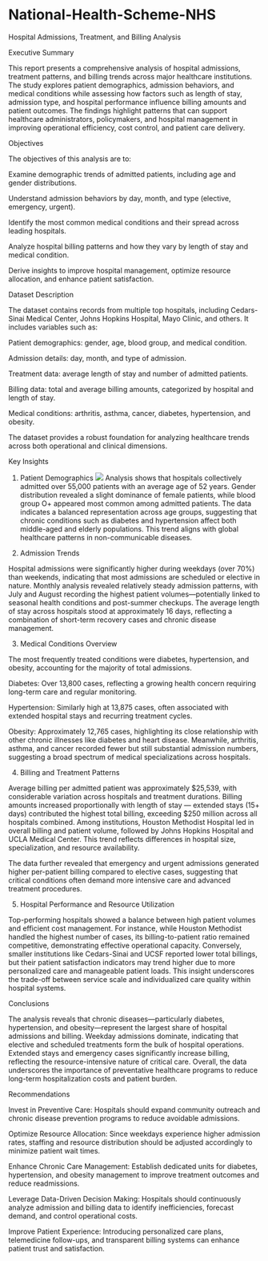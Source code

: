 # National-Health-Scheme-NHS
Hospital Admissions, Treatment, and Billing Analysis

Executive Summary

This report presents a comprehensive analysis of hospital admissions, treatment patterns, and billing trends across major healthcare institutions. The study explores patient demographics, admission behaviors, and medical conditions while assessing how factors such as length of stay, admission type, and hospital performance influence billing amounts and patient outcomes. The findings highlight patterns that can support healthcare administrators, policymakers, and hospital management in improving operational efficiency, cost control, and patient care delivery.

Objectives

The objectives of this analysis are to:

Examine demographic trends of admitted patients, including age and gender distributions.

Understand admission behaviors by day, month, and type (elective, emergency, urgent).

Identify the most common medical conditions and their spread across leading hospitals.

Analyze hospital billing patterns and how they vary by length of stay and medical condition.

Derive insights to improve hospital management, optimize resource allocation, and enhance patient satisfaction.

Dataset Description

The dataset contains records from multiple top hospitals, including Cedars-Sinai Medical Center, Johns Hopkins Hospital, Mayo Clinic, and others. It includes variables such as:

Patient demographics: gender, age, blood group, and medical condition.

Admission details: day, month, and type of admission.

Treatment data: average length of stay and number of admitted patients.

Billing data: total and average billing amounts, categorized by hospital and length of stay.

Medical conditions: arthritis, asthma, cancer, diabetes, hypertension, and obesity.

The dataset provides a robust foundation for analyzing healthcare trends across both operational and clinical dimensions.

Key Insights
1. Patient Demographics
 ![](photo8.jpg) 
Analysis shows that hospitals collectively admitted over 55,000 patients with an average age of 52 years. Gender distribution revealed a slight dominance of female patients, while blood group O+ appeared most common among admitted patients.
The data indicates a balanced representation across age groups, suggesting that chronic conditions such as diabetes and hypertension affect both middle-aged and elderly populations. This trend aligns with global healthcare patterns in non-communicable diseases.

2. Admission Trends

Hospital admissions were significantly higher during weekdays (over 70%) than weekends, indicating that most admissions are scheduled or elective in nature.
Monthly analysis revealed relatively steady admission patterns, with July and August recording the highest patient volumes—potentially linked to seasonal health conditions and post-summer checkups.
The average length of stay across hospitals stood at approximately 16 days, reflecting a combination of short-term recovery cases and chronic disease management.

3. Medical Conditions Overview

The most frequently treated conditions were diabetes, hypertension, and obesity, accounting for the majority of total admissions.

Diabetes: Over 13,800 cases, reflecting a growing health concern requiring long-term care and regular monitoring.

Hypertension: Similarly high at 13,875 cases, often associated with extended hospital stays and recurring treatment cycles.

Obesity: Approximately 12,765 cases, highlighting its close relationship with other chronic illnesses like diabetes and heart disease.
Meanwhile, arthritis, asthma, and cancer recorded fewer but still substantial admission numbers, suggesting a broad spectrum of medical specializations across hospitals.

4. Billing and Treatment Patterns

Average billing per admitted patient was approximately $25,539, with considerable variation across hospitals and treatment durations.
Billing amounts increased proportionally with length of stay — extended stays (15+ days) contributed the highest total billing, exceeding $250 million across all hospitals combined.
Among institutions, Houston Methodist Hospital led in overall billing and patient volume, followed by Johns Hopkins Hospital and UCLA Medical Center.
This trend reflects differences in hospital size, specialization, and resource availability.

The data further revealed that emergency and urgent admissions generated higher per-patient billing compared to elective cases, suggesting that critical conditions often demand more intensive care and advanced treatment procedures.

5. Hospital Performance and Resource Utilization

Top-performing hospitals showed a balance between high patient volumes and efficient cost management.
For instance, while Houston Methodist handled the highest number of cases, its billing-to-patient ratio remained competitive, demonstrating effective operational capacity.
Conversely, smaller institutions like Cedars-Sinai and UCSF reported lower total billings, but their patient satisfaction indicators may trend higher due to more personalized care and manageable patient loads.
This insight underscores the trade-off between service scale and individualized care quality within hospital systems.

Conclusions

The analysis reveals that chronic diseases—particularly diabetes, hypertension, and obesity—represent the largest share of hospital admissions and billing. Weekday admissions dominate, indicating that elective and scheduled treatments form the bulk of hospital operations. Extended stays and emergency cases significantly increase billing, reflecting the resource-intensive nature of critical care.
Overall, the data underscores the importance of preventative healthcare programs to reduce long-term hospitalization costs and patient burden.

Recommendations

Invest in Preventive Care:
Hospitals should expand community outreach and chronic disease prevention programs to reduce avoidable admissions.

Optimize Resource Allocation:
Since weekdays experience higher admission rates, staffing and resource distribution should be adjusted accordingly to minimize patient wait times.

Enhance Chronic Care Management:
Establish dedicated units for diabetes, hypertension, and obesity management to improve treatment outcomes and reduce readmissions.

Leverage Data-Driven Decision Making:
Hospitals should continuously analyze admission and billing data to identify inefficiencies, forecast demand, and control operational costs.

Improve Patient Experience:
Introducing personalized care plans, telemedicine follow-ups, and transparent billing systems can enhance patient trust and satisfaction.
